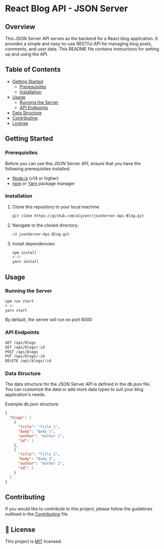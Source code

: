 # React Blog API - JSON Server

## Overview

This JSON Server API serves as the backend for a React blog application. It provides a simple and easy-to-use RESTful API for managing blog posts, comments, and user data. This README file contains instructions for setting up and using the API.

## Table of Contents

- [Getting Started](#getting-started)
  - [Prerequisites](#prerequisites)
  - [Installation](#installation)
- [Usage](#usage)
  - [Running the Server](#running-the-server)
  - [API Endpoints](#api-endpoints)
- [Data Structure](#data-structure)
- [Contributing](#contributing)
- [License](#license)

## Getting Started

### Prerequisites

Before you can use this JSON Server API, ensure that you have the following prerequisites installed:

- [Node.js](https://nodejs.org/) (v14 or higher)
- [npm](https://www.npmjs.com/) or [Yarn](https://yarnpkg.com/) package manager

### Installation

1. Clone this repository to your local machine:

   ```bash
   git clone https://github.com/alyconr/jsonServer-Api-Blog.git

2. Navigate to the cloned directory:

    ```bash
    cd jsonServer-Api-Blog.git

3. Install dependencies:

    ```bash
    npm install 
    # Or
    yarn install
    ```
## Usage

### Running the Server

```bash
npm run start
# Or
yarn start
```
By default, the server will run on port 8000

### API Endpoints

```bash
GET /api/blogs
GET /api/blogs/:id
POST /api/blogs
PUT /api/blogs/:id
DELETE /api/blogs/:id
```
### Data Structure

The data structure for the JSON Server API is defined in the db.json file. You can customize the data or add more data types to suit your blog application's needs.

Example db.json structure:

```json
{
  "blogs": [
    {
      "title": "Title 1",
      "body": "Body 1",
      "author": "Author 1",
      "id": 1
    },
    {
      "title": "Title 2",
      "body": "Body 2",
      "author": "Author 2",
      "id": 2
    }
  ]
}
```
## Contributing
If you would like to contribute to this project, please follow the guidelines outlined in the [Contributing](CONTRIBUTING.md) file.

## 📝 License <a name="license"></a>

This project is [MIT](LICENSE.md) licensed.

